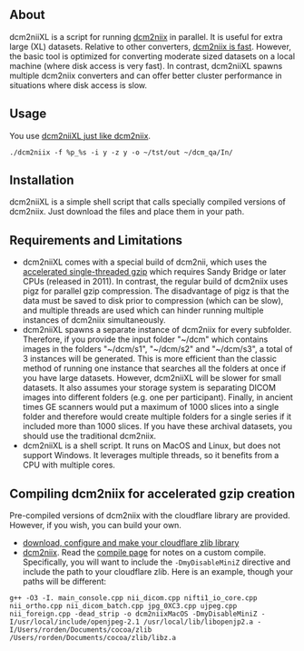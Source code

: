 ## About

dcm2niiXL is a script for running [dcm2niix](https://github.com/rordenlab/dcm2niix) in parallel. It is useful for extra large (XL) datasets. Relative to other converters, [dcm2niix is fast](https://www.nitrc.org/plugins/mwiki/index.php/dcm2nii:MainPage#Alternatives). However, the basic tool is optimized for converting moderate sized datasets on a local machine (where disk access is very fast). In contrast, dcm2niiXL spawns multiple dcm2niix converters and can offer better cluster performance in situations where disk access is slow.

## Usage

You use [dcm2niiXL just like dcm2niix](https://www.nitrc.org/plugins/mwiki/index.php/dcm2nii:MainPage#General_Usage).

```
./dcm2niix -f %p_%s -i y -z y -o ~/tst/out ~/dcm_qa/In/
```

## Installation

dcm2niiXL is a simple shell script that calls specially compiled versions of dcm2niix. Just download the files and place them in your path.

## Requirements and Limitations

- dcm2niiXL comes with a special build of dcm2nii, which uses the [accelerated single-threaded gzip](https://github.com/cloudflare/zlib) which requires Sandy Bridge or later CPUs (released in 2011). In contrast, the regular build of dcm2niix uses pigz for parallel gzip compression. The disadvantage of pigz is that the data must be saved to disk prior to compression (which can be slow), and multiple threads are used which can hinder running multiple instances of dcm2niix simultaneously.
 - dcm2niiXL spawns a separate instance of dcm2niix for every subfolder. Therefore, if you provide the input folder "~/dcm" which contains images in the folders "~/dcm/s1", "~/dcm/s2" and "~/dcm/s3", a total of 3 instances will be generated. This is more efficient than the classic method of running one instance that searches all the folders at once if you have large datasets. However, dcm2niiXL will be slower for small datasets. It also assumes your storage system is separating DICOM images into different folders (e.g. one per participant). Finally, in ancient times GE scanners would put a maximum of 1000 slices into a single folder and therefore would create multiple folders for a single series if it included more than 1000 slices. If you have these archival datasets, you should use the traditional dcm2niix.
 - dcm2niiXL is a shell script. It runs on MacOS and Linux, but does not support Windows. It leverages multiple threads, so it benefits from a CPU with multiple cores.

## Compiling dcm2niix for accelerated gzip creation

Pre-compiled versions of dcm2niix with the cloudflare library are provided. However, if you wish, you can build your own.

- [download, configure and make your cloudflare zlib library](https://github.com/cloudflare/zlib)
- [dcm2niix](https://github.com/rordenlab/dcm2niix). Read the [compile page](https://github.com/rordenlab/dcm2niix/blob/master/COMPILE.md) for notes on a custom compile. Specifically, you will want to include the `-DmyDisableMiniZ` directive and include the path to your cloudflare zlib. Here is an example, though your paths will be different:

```
g++ -O3 -I. main_console.cpp nii_dicom.cpp nifti1_io_core.cpp nii_ortho.cpp nii_dicom_batch.cpp jpg_0XC3.cpp ujpeg.cpp nii_foreign.cpp -dead_strip -o dcm2niixMacOS -DmyDisableMiniZ -I/usr/local/include/openjpeg-2.1 /usr/local/lib/libopenjp2.a -I/Users/rorden/Documents/cocoa/zlib /Users/rorden/Documents/cocoa/zlib/libz.a
```